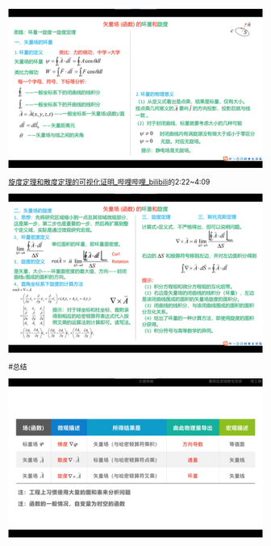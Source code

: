 ![image-20221121200859953](assets/image-20221121200859953.png)

[旋度定理和散度定理的可视化证明_哔哩哔哩_bilibili](https://www.bilibili.com/video/BV1444y1N762/?from=search&seid=3974051461296301816&spm_id_from=333.337.0.0&vd_source=ba89c885857d57586a8c5ab992d5927d)的2:22~4:09

![image-20221121202514894](assets/image-20221121202514894.png)



#总结

![image-20221121203001485](assets/image-20221121203001485.png)